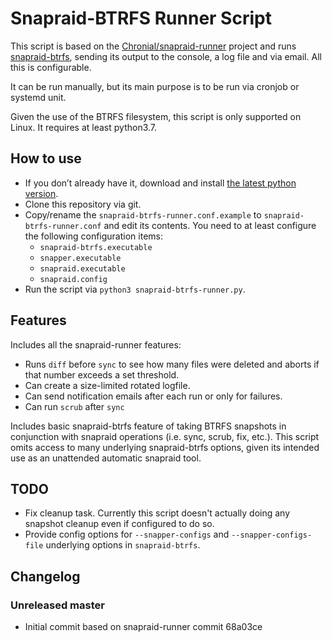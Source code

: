 # Snapraid-BTRFS Runner Script

This script is based on the [Chronial/snapraid-runner](https://github.com/Chronial/snapraid-runner)
project and runs [snapraid-btrfs](https://github.com/automorphism88/snapraid-btrfs), sending
its output to the console, a log file and via email. All this is configurable.

It can be run manually, but its main purpose is to be run via cronjob or systemd unit.

Given the use of the BTRFS filesystem, this script is only supported on Linux. It requires at least python3.7.

## How to use
* If you don’t already have it, download and install
  [the latest python version](https://www.python.org/downloads/).
* Clone this repository via git.
* Copy/rename the `snapraid-btrfs-runner.conf.example` to `snapraid-btrfs-runner.conf` and
  edit its contents. You need to at least configure the following configuration items:
  * `snapraid-btrfs.executable`
  * `snapper.executable`
  * `snapraid.executable`
  * `snapraid.config`
* Run the script via `python3 snapraid-btrfs-runner.py`.

## Features

Includes all the snapraid-runner features:
* Runs `diff` before `sync` to see how many files were deleted and aborts if
  that number exceeds a set threshold.
* Can create a size-limited rotated logfile.
* Can send notification emails after each run or only for failures.
* Can run `scrub` after `sync`

Includes basic snapraid-btrfs feature of taking BTRFS snapshots in conjunction with snapraid operations (i.e. 
sync, scrub, fix, etc.). This script omits access to many underlying snapraid-btrfs options, given its intended 
use as an unattended automatic snapraid tool.

## TODO
* Fix cleanup task. Currently this script doesn't actually doing any snapshot cleanup even if configured to do so.
* Provide config options for `--snapper-configs` and `--snapper-configs-file` underlying options in `snapraid-btrfs`.

## Changelog
### Unreleased master
* Initial commit based on snapraid-runner commit 68a03ce
